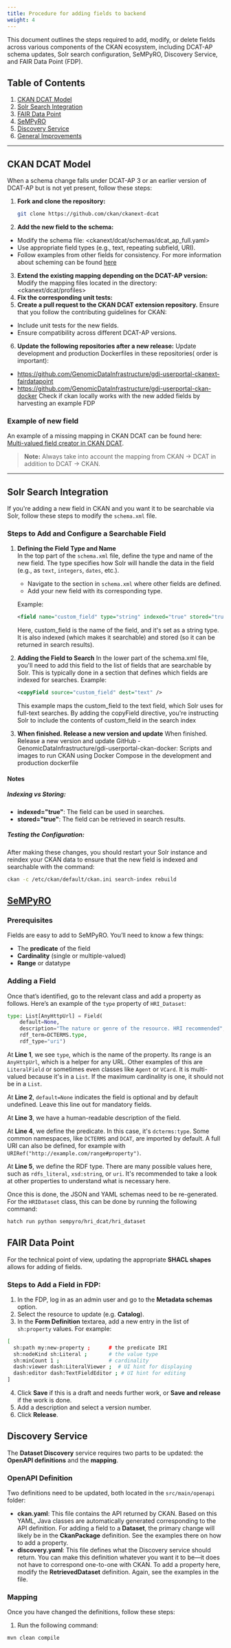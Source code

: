 ```yaml
---
title: Procedure for adding fields to backend 
weight: 4
---
```


<!--
SPDX-FileCopyrightText: 2024 Health-RI.

SPDX-License-Identifier: CC-BY-4.0
-->

This document outlines the steps required to add, modify, or delete fields across various components of the CKAN ecosystem, including DCAT-AP schema updates, Solr search configuration, SeMPyRO, Discovery Service, and FAIR Data Point (FDP). 

## Table of Contents
1. [CKAN DCAT Model](#ckan-dcat-model)
2. [Solr Search Integration](#solr-search-integration)
3. [FAIR Data Point](#fair-data-point)
4. [SeMPyRO](#sempyro)
5. [Discovery Service](#discovery-service)
6. [General Improvements](#general-improvements)


---

## CKAN DCAT Model

When a schema change falls under DCAT-AP 3 or an earlier version of DCAT-AP but is not yet present, follow these steps:


1. **Fork and clone the repository:**
   ```bash
   git clone https://github.com/ckan/ckanext-dcat
   ```
2. **Add the new field to the schema:**
- Modify the schema file:
<ckanext/dcat/schemas/dcat_ap_full.yaml>
- Use appropriate field types (e.g., text, repeating subfield, URI).
- Follow examples from other fields for consistency.
For more information about scheming can be found [here](../ckan/scheming/_index.md)

3. **Extend the existing mapping depending on the DCAT-AP version:**
Modify the mapping files located in the directory:
<ckanext/dcat/profiles>
4. **Fix the corresponding unit tests:**
5. **Create a pull request to the CKAN DCAT extension repository.**
Ensure that you follow the contributing guidelines for CKAN:
- Include unit tests for the new fields.
- Ensure compatibility across different DCAT-AP versions.
6. **Update the following repositories after a new release:**
Update development and production Dockerfiles in these repositories( order is important):
- https://github.com/GenomicDataInfrastructure/gdi-userportal-ckanext-fairdatapoint
- https://github.com/GenomicDataInfrastructure/gdi-userportal-ckan-docker
Check if ckan locally works with the new added fields by harvesting an example FDP 

### Example of new field ### 
An example of a missing mapping in CKAN DCAT can be found here:  
[Multi-valued field creator in CKAN DCAT](https://github.com/ckan/ckanext-dcat/pull/302).

> **Note:** Always take into account the mapping from CKAN → DCAT in addition to DCAT → CKAN.

---

## Solr Search Integration
If you're adding a new field in CKAN and you want it to be searchable via Solr, follow these steps to modify the `schema.xml` file.

### Steps to Add and Configure a Searchable Field

1. **Defining the Field Type and Name**  
   In the top part of the `schema.xml` file, define the type and name of the new field. The type specifies how Solr will handle the data in the field (e.g., as `text`, `integers`, `dates`, etc.).

   - Navigate to the section in `schema.xml` where other fields are defined.
   - Add your new field with its corresponding type.

   Example:
     ```xml
     <field name="custom_field" type="string" indexed="true" stored="true" />
     ```
    Here, custom_field is the name of the field, and it's set as a string type. It is also indexed (which makes it searchable) and stored (so it can be returned in search results).

2. **Adding the Field to Search**
    In the lower part of the schema.xml file, you'll need to add this field to the list of fields that are searchable by Solr. This is typically done in a section that defines which fields are indexed for searches.
    Example:
     ```xml
     <copyField source="custom_field" dest="text" />
     ```
    This example maps the custom_field to the text field, which Solr uses for full-text searches. By adding the copyField directive, you're instructing Solr to include the contents of custom_field in the search index
3. **When finished. Release a new version and update**
    When finished. Release a new version and update GitHub - GenomicDataInfrastructure/gdi-userportal-ckan-docker: Scripts and images to run CKAN using Docker Compose  in the development and production dockerfile 

#### Notes

##### Indexing vs Storing:
- **indexed="true"**: The field can be used in searches.
- **stored="true"**: The field can be retrieved in search results.

##### Testing the Configuration:
After making these changes, you should restart your Solr instance and reindex your CKAN data to ensure that the new field is indexed and searchable with the command:

```bash
ckan -c /etc/ckan/default/ckan.ini search-index rebuild
```

## [SeMPyRO](https://github.com/Health-RI/SeMPyRO)

### Prerequisites
Fields are easy to add to SeMPyRO. You’ll need to know a few things:
- The **predicate** of the field
- **Cardinality** (single or multiple-valued)
- **Range** or datatype

### Adding a Field
Once that’s identified, go to the relevant class and add a property as follows. Here’s an example of the `type` property of `HRI_Dataset`:

```python
type: List[AnyHttpUrl] = Field(
    default=None,
    description="The nature or genre of the resource. HRI recommended",
    rdf_term=DCTERMS.type,
    rdf_type="uri")
```

At **Line 1**, we see `type`, which is the name of the property. Its range is an `AnyHttpUrl`, which is a helper for any URL. Other examples of this are `LiteralField` or sometimes even classes like `Agent` or `VCard`. It is multi-valued because it's in a `List`. If the maximum cardinality is one, it should not be in a `List`.

At **Line 2**, `default=None` indicates the field is optional and by default undefined. Leave this line out for mandatory fields.

At **Line 3**, we have a human-readable description of the field.

At **Line 4**, we define the predicate. In this case, it's `dcterms:type`. Some common namespaces, like `DCTERMS` and `DCAT`, are imported by default. A full URI can also be defined, for example with `URIRef("http://example.com/range#property")`.

At **Line 5**, we define the RDF type. There are many possible values here, such as `rdfs_literal`, `xsd:string`, or `uri`. It's recommended to take a look at other properties to understand what is necessary here.

Once this is done, the JSON and YAML schemas need to be re-generated. For the `HRIDataset` class, this can be done by running the following command:

```bash
hatch run python sempyro/hri_dcat/hri_dataset
```

## FAIR Data Point

For the technical point of view, updating the appropriate **SHACL shapes** allows for adding of fields.

### Steps to Add a Field in FDP:

1. In the FDP, log in as an admin user and go to the **Metadata schemas** option.
2. Select the resource to update (e.g. **Catalog**).
3. In the **Form Definition** textarea, add a new entry in the list of `sh:property` values. For example:

```bash
[
  sh:path my:new-property ;      # the predicate IRI
  sh:nodeKind sh:Literal ;       # the value type
  sh:minCount 1 ;                # cardinality
  dash:viewer dash:LiteralViewer ;  # UI hint for displaying
  dash:editor dash:TextFieldEditor ; # UI hint for editing
]
```
4. Click **Save** if this is a draft and needs further work, or **Save and release** if the work is done.
5. Add a description and select a version number.
6. Click **Release**.

## Discovery Service

The **Dataset Discovery** service requires two parts to be updated: the **OpenAPI definitions** and the **mapping**.

### OpenAPI Definition

Two definitions need to be updated, both located in the `src/main/openapi` folder: 
- **ckan.yaml**: This file contains the API returned by CKAN. Based on this YAML, Java classes are automatically generated corresponding to the API definition. For adding a field to a **Dataset**, the primary change will likely be in the **CkanPackage** definition. See the examples there on how to add a property.
- **discovery.yaml**: This file defines what the Discovery service should return. You can make this definition whatever you want it to be—it does not have to correspond one-to-one with CKAN. To add a property here, modify the **RetrievedDataset** definition. Again, see the examples in the file.

### Mapping



Once you have changed the definitions, follow these steps:
1. Run the following command:

```bash
mvn clean compile
```